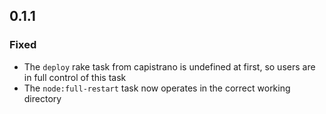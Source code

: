 ## 0.1.1

### Fixed

* The `deploy` rake task from capistrano is undefined at first, so users are in full control of this task
* The `node:full-restart` task now operates in the correct working directory
